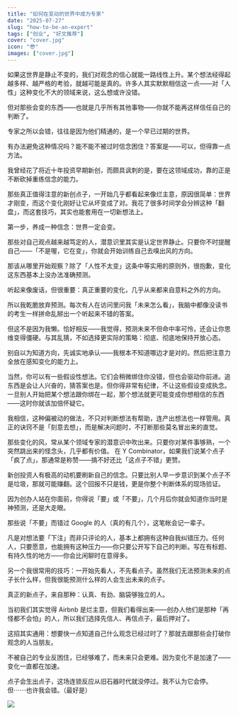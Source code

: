 ```yaml
---
title: "如何在变动的世界中成为专家"
date: "2025-07-27"
slug: "how-to-be-an-expert"
tags: ["创业", "好文推荐"]
cover: "cover.jpg"
icon: "😎"
images: ["cover.jpg"]
---
```

如果这世界是静止不变的，我们对观念的信心就能一路线性上升。某个想法经得起越多样、越严格的考验，就越可能是真的。许多人其实默默相信这一点——对「人性」这种变化不大的领域来说，这么想或许没错。



但对那些会变的东西——也就是几乎所有其他事物——你就不能再这样信任自己的判断了。



专家之所以会错，往往是因为他们精通的，是一个早已过期的世界。



有办法避免这种情况吗？能不能不被过时信念困住？答案是——可以，但得靠一点方法。



我曾经花了将近十年投资早期新创，而颇具讽刺的是，要在这领域成功，靠的正是不断砍掉重练信念的能力。



那些真正值得注意的新创点子，一开始几乎都看起来像烂主意，原因很简单：世界才刚变，而这个变化刚好让它从坏变成了对。我花了很多时间学会分辨这种「翻盘」，而这套技巧，其实也能套用在一切新想法上。



第一步，养成一种信念：世界一定会变。



那些对自己观点越来越笃定的人，潜意识里其实是认定世界静止。只要你不时提醒自己——「不是喔，它在变」，你就会开始训练自己去嗅出风的方向。



那该从哪里开始观察？除了「人性不太变」这条中等实用的原则外，很抱歉，变化这东西基本上没办法准确预测。



听起来像废话，但很重要：真正重要的变化，几乎从来都来自意料之外的方向。



所以我乾脆放弃预测。每次有人在访问里问我「未来怎么看」，我脑中都像没读书的考生一样拼命乱掰出一个听起来不错的答案。



但这不是因为我懒。恰好相反——我觉得，预测未来不但命中率可怜，还会让你思维变得僵硬。与其乱猜，不如选择更实际的策略：彻底、彻底地保持开放心态。



别自以为知道方向，先诚实地承认——我根本不知道哪边才是对的。然后把注意力全放在感知变化的能力上。



当然，你可以有一些假设性想法。它们会稍微绑住你没错，但也会驱动你前进。追东西是会让人兴奋的，猜答案也是。但你得非常有纪律，不让这些假设变成执念。
一旦别人开始把某个想法跟你绑在一起，那个想法就更可能变成你想相信的东西——这时你就该加倍怀疑它。



我相信，这种偏被动的做法，不只对判断想法有帮助，连产出想法也一样管用。真正的诀窍不是「刻意去想」，而是解决问题时，不打断那些莫名冒出来的直觉。



那些变化的风，常从某个领域专家的潜意识中吹出来。只要你对某件事够熟，一个突然跳出来的怪念头，几乎都有价值。
在 Y Combinator，如果我们说某个点子「疯了点」，那通常是称赞——搞不好还比「这点子不错」更赞。



新创投资人有极高的动机要刷新自己的信念。只要比别人早一步意识到某个点子不是垃圾，那就可能赚翻。这个回报不只是钱，更是你整个判断体系的现场验证。



因为创办人站在你面前，你得说「要」或「不要」，几个月后你就会知道你当时是神预测，还是大走眼。



那些说「不要」而错过 Google 的人（真的有几个），这笔帐会记一辈子。



凡是对想法要「下注」而非只评论的人，基本上都拥有这种自我纠错压力。任何人，只要愿意，也能拥有这种压力——你只要公开写下自己的判断。写在有标题、有持久性的地方——你会比闲聊时在意得多。



另一个我很常用的技巧：一开始先看人，不先看点子。虽然我们无法预测未来的点子长什么样，但我很能预测什么样的人会生出未来的点子。



真正的新点子，来自那种：认真、有劲、脑袋够独立的人。



当初我们其实觉得 Airbnb 是烂主意，但我们看得出来——创办人他们是那种「再怪都不会怕」的人，所以我们选择先信人、再信点子，最后押对了。



这招其实通用：想要快一点知道自己什么观念已经过时了？那就去跟那些会打破你观念的人当朋友。



不被自己的专业反困住，已经够难了，而未来只会更难。因为变化不是加速了——变化一直都在加速。



点子会生出点子，这场连锁反应从旧石器时代就没停过。我不认为它会停。
但⋯⋯也许我会错。（最好是）




![](https://prod-files-secure.s3.us-west-2.amazonaws.com/112d0858-5090-4d34-a606-b75eb8d65fd2/46476355-9cf3-4e99-9b7a-3531bc426380/1000202064.png?X-Amz-Algorithm=AWS4-HMAC-SHA256&X-Amz-Content-Sha256=UNSIGNED-PAYLOAD&X-Amz-Credential=ASIAZI2LB4666K53SAMP%2F20250917%2Fus-west-2%2Fs3%2Faws4_request&X-Amz-Date=20250917T234314Z&X-Amz-Expires=3600&X-Amz-Security-Token=IQoJb3JpZ2luX2VjEDcaCXVzLXdlc3QtMiJGMEQCIBDjiKY5%2B3r8d7oaAkR0CzDjopyVTtK%2BGl%2F3LjPDJaixAiB%2Fdzt1JyPkSbkGOHVr%2FYA5kDM%2FWfjM8Nqlt7DoT0HXhSqIBAiw%2F%2F%2F%2F%2F%2F%2F%2F%2F%2F8BEAAaDDYzNzQyMzE4MzgwNSIMuoLp%2FzDKxiC0CceyKtwDNN%2BxTMBlUaVREH9EbTU%2Bn6yYb%2F3nxfV%2FkVh8I1z3DnP4bukLYx9oCxW3v8ojPm8ujO84cmbCft1RzPiQe5UEuseTIfnpapDDTNpbOx53Q3tZD%2BjB42UQei%2B5CxeTR%2FBUU2V2SHq3vOirzePoh1cgs7A9%2Bd52tkf%2F9HOn7gZxGJUxts6CDAPNDRxgThQQeTzRsa37K%2BLV17kZUBEsrUz%2Fh0F4x8a185K43YN%2F21leDSXafGH%2BvLM7ZYovOxCATmmXeXV%2BkCMLlI0Vz%2BGkVpbMsbG2AGI7cqgP2h6%2BmCuuCTpUeAGwT6kkszoxAJ2XlREox6J6yOI4bq8p0tSZS%2BWgNobn8K%2FJH1AE7GkH1GEDHHimyLsC8eQsUlj1YhymVmu%2Bw%2BpwwuoaM6JsqeDJ4oFLtOg%2FwrzjX7xA%2BXmjrLf4AU7Ere1BZG8ARqirN%2F26ldET1MOTnB6MgFFSxd%2FgQzsewc6I7soggyn4cDbLwH1dnWzNKMTQMIa9DTZvCxsTAvs5Dne9jbifBv3ZBhKemggpPqQDU9D5FbNtfFMA4rfUMs5bZ9NnRPHit3fjPskPtOiEyoS%2FbfTtnkHFPH6JYsuS9188uCEm4B4iJeaAy6mFRve0A%2BLSwLGBN4ZFk%2FYwmPWsxgY6pgFuO8ikO830BP5rJr6WNToVyOk50AYTvVRzqA1MMpNh7rJTva0pUtMZ6suqGTJ9BfF3OY9uKD5NBgwpOs5Ww1atqiW82f%2FPJYaezJNsZaYVqPD3X0kcXrXJrovLvTTLxZf8XDQQGOsgdl5BGrMZ2R8lM8uA9L9ZN9FOnKSzJMk0YofN6uSNJC655MaXSrqy9QIvUW7dyfYzh75WIUg8lGPN0YodJUt3&X-Amz-Signature=1271ab36a0e3cc64b7b8ca79f2c46f74b703d5d83505efc195ba42762bfa4c36&X-Amz-SignedHeaders=host&x-amz-checksum-mode=ENABLED&x-id=GetObject)

